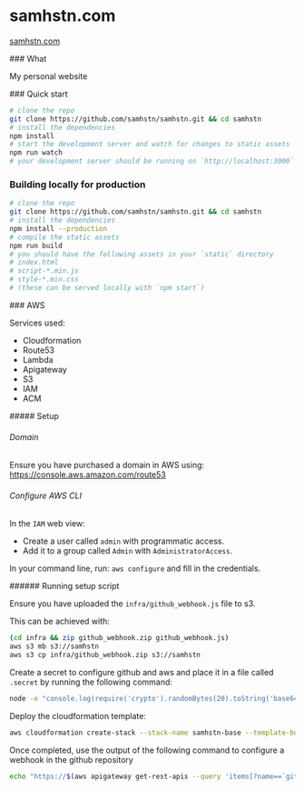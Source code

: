# samhstn.com

[samhstn.com](http://samhstn.com)

### What

My personal website

### Quick start

```bash
# clone the repo
git clone https://github.com/samhstn/samhstn.git && cd samhstn
# install the dependencies
npm install
# start the development server and watch for changes to static assets
npm run watch
# your development server should be running on `http://localhost:3000`
```

### Building locally for production

```bash
# clone the repo
git clone https://github.com/samhstn/samhstn.git && cd samhstn
# install the dependencies
npm install --production
# compile the static assets
npm run build
# you should have the following assets in your `static` directory
# index.html
# script-*.min.js
# style-*.min.css
# (these can be served locally with `npm start`)
```

### AWS

Services used:

+ Cloudformation
+ Route53
+ Lambda
+ Apigateway
+ S3
+ IAM
+ ACM

##### Setup

###### Domain

Ensure you have purchased a domain in AWS using: https://console.aws.amazon.com/route53

###### Configure AWS CLI

In the `IAM` web view:

+ Create a user called `admin` with programmatic access.
+ Add it to a group called `Admin` with `AdministratorAccess`.

In your command line, run: `aws configure` and fill in the credentials.

###### Running setup script

Ensure you have uploaded the `infra/github_webhook.js` file to s3.

This can be achieved with:

```bash
(cd infra && zip github_webhook.zip github_webhook.js)
aws s3 mb s3://samhstn
aws s3 cp infra/github_webhook.zip s3://samhstn
```

Create a secret to configure github and aws and place it in a file called `.secret` by running the following command:

```bash
node -e "console.log(require('crypto').randomBytes(20).toString('base64'));" > .secret
```

Deploy the cloudformation template:

```bash
aws cloudformation create-stack --stack-name samhstn-base --template-body file://infra/base.yml --capabilities CAPABILITY_NAMED_IAM --parameters "Secret=$(cat .secret)"
```

Once completed, use the output of the following command to configure a webhook in the github repository

```bash
echo "https://$(aws apigateway get-rest-apis --query 'items[?name==`github_webhook`] | [0].id' --output text).execute-api.eu-west-1.amazonaws.com/prod"
```
